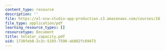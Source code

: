 ```yaml
---
content_type: resource
description: ''
file: https://ol-ocw-studio-app-production.s3.amazonaws.com/courses/18-996-random-matrix-theory-and-its-applications-spring-2004/1738feb82c3c51937590ab882fc69473_telatar_capacity.pdf
file_type: application/pdf
learning_resource_types: []
resourcetype: Document
title: telatar_capacity.pdf
uid: 1738feb8-2c3c-5193-7590-ab882fc69473
---
```

